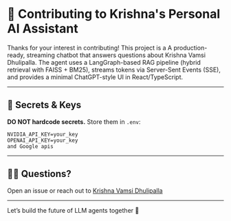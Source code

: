 # 🧠 Contributing to Krishna's Personal AI Assistant

Thanks for your interest in contributing! This project is a A production-ready, streaming chatbot that answers questions about Krishna Vamsi Dhulipalla. The agent uses a LangGraph-based RAG pipeline (hybrid retrieval with FAISS + BM25), streams tokens via Server-Sent Events (SSE), and provides a minimal ChatGPT-style UI in React/TypeScript.

---

## 🔐 Secrets & Keys

**DO NOT hardcode secrets.** Store them in `.env`:

```env
NVIDIA_API_KEY=your_key
OPENAI_API_KEY=your_key
and Google apis
```

---

## 🙋‍♂️ Questions?

Open an issue or reach out to [Krishna Vamsi Dhulipalla](mailto:krishnavamsi@vt.edu)

---

Let’s build the future of LLM agents together 🚀
